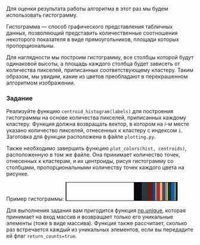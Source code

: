 Для оценки результата работы алгоритма в этот раз мы будем использовать гистограмму.

Гистограмма — способ графического представления табличных данных, позволяющий представить количественные соотношения некоторого показателя в виде прямоугольников, площади которых пропорциональны.

Для наглядности мы построим гистограмму, все столбцы которой будут одинаковой высоты, а площадь каждого столбца будет зависеть от количества пикселей, приписанных соответствующему кластеру. Таким образом, мы увидим, какие из цветов преобладают в перекрашенном алгоритмом изображении.


### Задание
Реализуйте функцию `centroid_histogram(labels)` для построения гистограммы на основе количества пикселей, приписанных каждому кластеру. Функция должна возвращать вектор, в котором на $i$-м месте указано количество пикселей, отнесенных к кластеру с индексом `i`. Заготовка для функции расположена в файле `plotting.py`.

Также необходимо завершить функцию `plot_colors(hist, centroids)`, расположенную в том же файле. Она принимает количество точек, отнесенных к кластерам, и их центроиды, рисуя гистограмму со столбцами, пропорциональными количеству точек каждого цвета на рисунке.  

Пример гистограммы:
![Histogram](barchart.png)

<div class="hint">
Для выполнения задания вам пригодится функция <a href="https://numpy.org/doc/stable/reference/generated/numpy.unique.html#numpy.unique">np.unique</a>, которая принимает на вход массив и возвращает только его уникальные элементы (тоже в виде массива). Функция также рассчитает, сколько раз встречается каждый из уникальных элементов, если вы передадите ей флаг <code>return_counts=true</code>.
</div>
